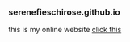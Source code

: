 ### serenefieschirose.github.io
this is my online website
[click this](https://youtu.be/dQw4w9WgXcQ)

